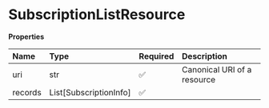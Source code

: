 # SubscriptionListResource

**Properties**

| Name    | Type                   | Required | Description                 |
| :------ | :--------------------- | :------- | :-------------------------- |
| uri     | str                    | ✅       | Canonical URI of a resource |
| records | List[SubscriptionInfo] | ✅       |                             |

<!-- This file was generated by liblab | https://liblab.com/ -->
